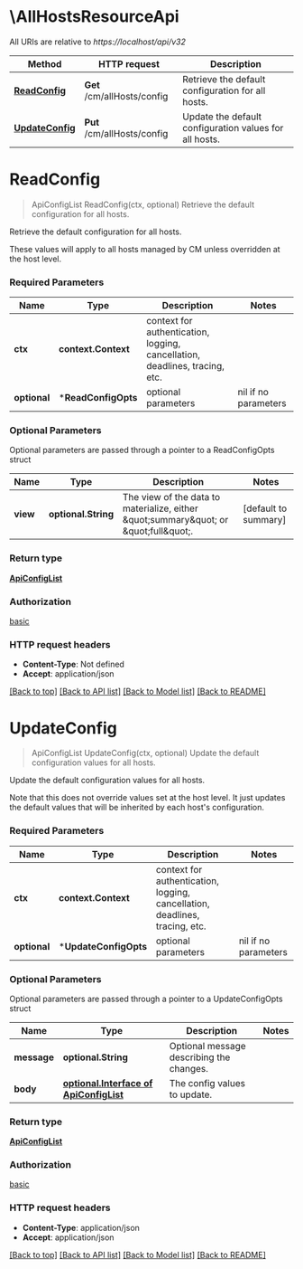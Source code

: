 # \AllHostsResourceApi

All URIs are relative to *https://localhost/api/v32*

Method | HTTP request | Description
------------- | ------------- | -------------
[**ReadConfig**](AllHostsResourceApi.md#ReadConfig) | **Get** /cm/allHosts/config | Retrieve the default configuration for all hosts.
[**UpdateConfig**](AllHostsResourceApi.md#UpdateConfig) | **Put** /cm/allHosts/config | Update the default configuration values for all hosts.


# **ReadConfig**
> ApiConfigList ReadConfig(ctx, optional)
Retrieve the default configuration for all hosts.

Retrieve the default configuration for all hosts. <p/> These values will apply to all hosts managed by CM unless overridden at the host level.

### Required Parameters

Name | Type | Description  | Notes
------------- | ------------- | ------------- | -------------
 **ctx** | **context.Context** | context for authentication, logging, cancellation, deadlines, tracing, etc.
 **optional** | ***ReadConfigOpts** | optional parameters | nil if no parameters

### Optional Parameters
Optional parameters are passed through a pointer to a ReadConfigOpts struct

Name | Type | Description  | Notes
------------- | ------------- | ------------- | -------------
 **view** | **optional.String**| The view of the data to materialize, either \&quot;summary\&quot; or \&quot;full\&quot;. | [default to summary]

### Return type

[**ApiConfigList**](ApiConfigList.md)

### Authorization

[basic](../README.md#basic)

### HTTP request headers

 - **Content-Type**: Not defined
 - **Accept**: application/json

[[Back to top]](#) [[Back to API list]](../README.md#documentation-for-api-endpoints) [[Back to Model list]](../README.md#documentation-for-models) [[Back to README]](../README.md)

# **UpdateConfig**
> ApiConfigList UpdateConfig(ctx, optional)
Update the default configuration values for all hosts.

Update the default configuration values for all hosts. <p/> Note that this does not override values set at the host level. It just updates the default values that will be inherited by each host's configuration.

### Required Parameters

Name | Type | Description  | Notes
------------- | ------------- | ------------- | -------------
 **ctx** | **context.Context** | context for authentication, logging, cancellation, deadlines, tracing, etc.
 **optional** | ***UpdateConfigOpts** | optional parameters | nil if no parameters

### Optional Parameters
Optional parameters are passed through a pointer to a UpdateConfigOpts struct

Name | Type | Description  | Notes
------------- | ------------- | ------------- | -------------
 **message** | **optional.String**| Optional message describing the changes. | 
 **body** | [**optional.Interface of ApiConfigList**](ApiConfigList.md)| The config values to update. | 

### Return type

[**ApiConfigList**](ApiConfigList.md)

### Authorization

[basic](../README.md#basic)

### HTTP request headers

 - **Content-Type**: application/json
 - **Accept**: application/json

[[Back to top]](#) [[Back to API list]](../README.md#documentation-for-api-endpoints) [[Back to Model list]](../README.md#documentation-for-models) [[Back to README]](../README.md)


